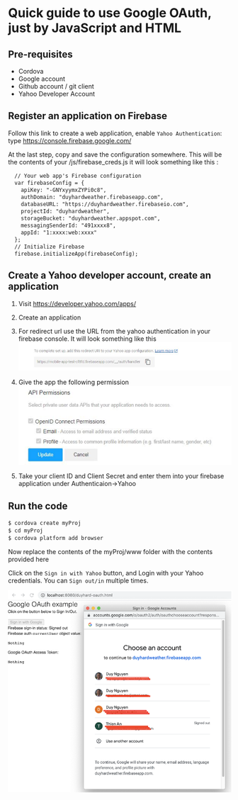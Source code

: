 # Quick guide to use Google OAuth, just by JavaScript and HTML

## Pre-requisites

- Cordova
- Google account
- Github account / git client
- Yahoo Developer Account

## Register an application on Firebase

Follow this link to create a web application, enable `Yahoo Authentication`: type https://console.firebase.google.com/

At the last step, copy and save the configuration somewhere.
This will be the contents of your /js/firebase_creds.js it will look something like this :

```
  // Your web app's Firebase configuration
  var firebaseConfig = {
    apiKey: "-GNYxyymxZYPi0c8",
    authDomain: "duyhardweather.firebaseapp.com",
    databaseURL: "https://duyhardweather.firebaseio.com",
    projectId: "duyhardweather",
    storageBucket: "duyhardweather.appspot.com",
    messagingSenderId: "491xxxx8",
    appId: "1:xxxx:web:xxxx"
  };
  // Initialize Firebase
  firebase.initializeApp(firebaseConfig);

```

## Create a Yahoo developer account, create an application 

1. Visit https://developer.yahoo.com/apps/
2. Create an application
3. For redirect url use the URL from the yahoo authentication in your firebase console. It will look something like this
![Redirect Example](images/redir.JPG)

4. Give the app the following permission 
![Permissions Example](images/permissions.JPG)

5. Take your client ID and Client Secret and enter them into your firebase application under Authenticaion->Yahoo

## Run the code


```bash
$ cordova create myProj
$ cd myProj
$ cordova platform add browser
```
Now replace the contents of the myProj/www folder with the contents provided here



Click on the `Sign in with Yahoo` button, and Login with your Yahoo credentials. You can `Sign out/in` multiple times.

![Google example](images/example.png)
